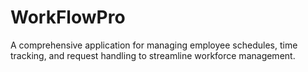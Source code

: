 # WorkFlowPro
 A comprehensive application for managing employee schedules, time tracking, and request handling to streamline workforce management.
